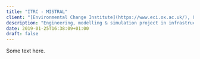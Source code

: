 ```yaml
---
title: "ITRC - MISTRAL"
client: "[Environmental Change Institute](https://www.eci.ox.ac.uk/), University of Oxford"
description: "Engineering, modelling & simulation project in infrastructure planning."
date: 2019-01-25T16:38:09+01:00
draft: false
---
```


Some text here.
